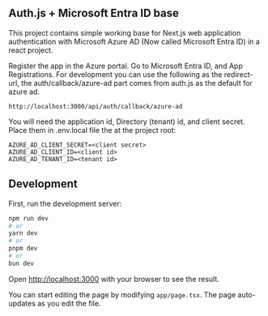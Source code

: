 
## Auth.js + Microsoft Entra ID base

This project contains simple working base for Next.js web application authentication with Microsoft Azure AD (Now called Microsoft Entra ID) in a react project.

Register the app in the Azure portal. Go to Microsoft Entra ID, and App Registrations. For development you can use the following as the redirect-url, the auth/callback/azure-ad part comes from auth.js as the default for azure ad.
```
http://localhost:3000/api/auth/callback/azure-ad 
```

You will need the application id, Directory (tenant) id, and client secret. Place them in .env.local file the at the project root:

```
AZURE_AD_CLIENT_SECRET=<client secret>
AZURE_AD_CLIENT_ID=<client id>
AZURE_AD_TENANT_ID=<tenant id>
```

## Development

First, run the development server:

```bash
npm run dev
# or
yarn dev
# or
pnpm dev
# or
bun dev
```

Open [http://localhost:3000](http://localhost:3000) with your browser to see the result.

You can start editing the page by modifying `app/page.tsx`. The page auto-updates as you edit the file.
